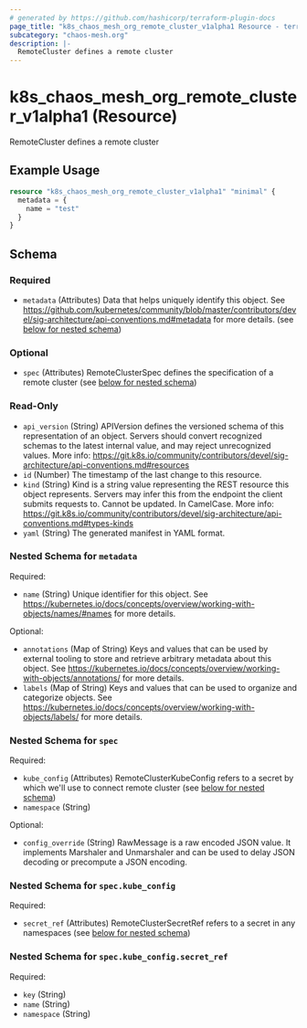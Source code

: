 ```yaml
---
# generated by https://github.com/hashicorp/terraform-plugin-docs
page_title: "k8s_chaos_mesh_org_remote_cluster_v1alpha1 Resource - terraform-provider-k8s"
subcategory: "chaos-mesh.org"
description: |-
  RemoteCluster defines a remote cluster
---
```


# k8s_chaos_mesh_org_remote_cluster_v1alpha1 (Resource)

RemoteCluster defines a remote cluster

## Example Usage

```terraform
resource "k8s_chaos_mesh_org_remote_cluster_v1alpha1" "minimal" {
  metadata = {
    name = "test"
  }
}
```

<!-- schema generated by tfplugindocs -->
## Schema

### Required

- `metadata` (Attributes) Data that helps uniquely identify this object. See https://github.com/kubernetes/community/blob/master/contributors/devel/sig-architecture/api-conventions.md#metadata for more details. (see [below for nested schema](#nestedatt--metadata))

### Optional

- `spec` (Attributes) RemoteClusterSpec defines the specification of a remote cluster (see [below for nested schema](#nestedatt--spec))

### Read-Only

- `api_version` (String) APIVersion defines the versioned schema of this representation of an object. Servers should convert recognized schemas to the latest internal value, and may reject unrecognized values. More info: https://git.k8s.io/community/contributors/devel/sig-architecture/api-conventions.md#resources
- `id` (Number) The timestamp of the last change to this resource.
- `kind` (String) Kind is a string value representing the REST resource this object represents. Servers may infer this from the endpoint the client submits requests to. Cannot be updated. In CamelCase. More info: https://git.k8s.io/community/contributors/devel/sig-architecture/api-conventions.md#types-kinds
- `yaml` (String) The generated manifest in YAML format.

<a id="nestedatt--metadata"></a>
### Nested Schema for `metadata`

Required:

- `name` (String) Unique identifier for this object. See https://kubernetes.io/docs/concepts/overview/working-with-objects/names/#names for more details.

Optional:

- `annotations` (Map of String) Keys and values that can be used by external tooling to store and retrieve arbitrary metadata about this object. See https://kubernetes.io/docs/concepts/overview/working-with-objects/annotations/ for more details.
- `labels` (Map of String) Keys and values that can be used to organize and categorize objects. See https://kubernetes.io/docs/concepts/overview/working-with-objects/labels/ for more details.


<a id="nestedatt--spec"></a>
### Nested Schema for `spec`

Required:

- `kube_config` (Attributes) RemoteClusterKubeConfig refers to a secret by which we'll use to connect remote cluster (see [below for nested schema](#nestedatt--spec--kube_config))
- `namespace` (String)

Optional:

- `config_override` (String) RawMessage is a raw encoded JSON value. It implements Marshaler and Unmarshaler and can be used to delay JSON decoding or precompute a JSON encoding.

<a id="nestedatt--spec--kube_config"></a>
### Nested Schema for `spec.kube_config`

Required:

- `secret_ref` (Attributes) RemoteClusterSecretRef refers to a secret in any namespaces (see [below for nested schema](#nestedatt--spec--kube_config--secret_ref))

<a id="nestedatt--spec--kube_config--secret_ref"></a>
### Nested Schema for `spec.kube_config.secret_ref`

Required:

- `key` (String)
- `name` (String)
- `namespace` (String)


